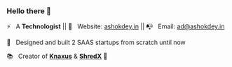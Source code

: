 ### Hello there 👋

<!--
**ashokdey/ashokdey** is a ✨ _special_ ✨ repository because its `README.md` (this file) appears on your GitHub profile.
-->

⚡  &nbsp; A **Technologist** || 💼  &nbsp; Website: [ashokdey.in](https://ashokdey.in) || 📭  &nbsp; Email: [ad@ashokdey.in](mailto://ad@ashokdey.in)

🚀   &nbsp; Designed and built 2 SAAS startups from scratch until now

📚  &nbsp; Creator of **[Knaxus](https://knaxus.in/)** & **[ShredX](https://shredx.work)** :100:
